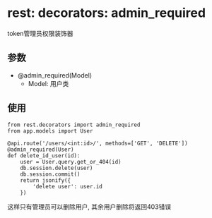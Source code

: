 rest: decorators: admin_required
===
token管理员权限装饰器

## 参数
+ @admin_required(Model)
    + Model: 用户类

## 使用

    from rest.decorators import admin_required
    from app.models import User

    @api.route('/users/<int:id>/', methods=['GET', 'DELETE'])
    @admin_required(User)
    def delete_id_user(id):
        user = User.query.get_or_404(id)
        db.session.delete(user)
        db.session.commit()
        return jsonify({
            'delete user': user.id
        })

这样只有管理员可以删除用户, 其余用户删除将返回403错误
